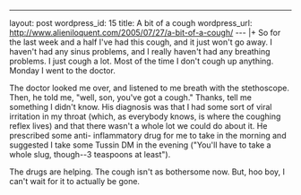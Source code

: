--- 
layout: post
wordpress_id: 15
title: A bit of a cough
wordpress_url: http://www.alieniloquent.com/2005/07/27/a-bit-of-a-cough/
--- |+
So for the last week and a half I've had this cough, and it just won't go
away. I haven't had any sinus problems, and I really haven't had any breathing
problems. I just cough a lot. Most of the time I don't cough up anything.
Monday I went to the doctor.

The doctor looked me over, and listened to me breath with the stethoscope.
Then, he told me, "well, son, you've got a cough." Thanks, tell me something I
didn't know. His diagnosis was that I had some sort of viral irritation in my
throat (which, as everybody knows, is where the coughing reflex lives) and
that there wasn't a whole lot we could do about it. He prescribed some anti-
inflammatory drug for me to take in the morning and suggested I take some
Tussin DM in the evening ("You'll have to take a whole slug, though--3
teaspoons at least").

The drugs are helping. The cough isn't as bothersome now. But, hoo boy, I
can't wait for it to actually be gone.

